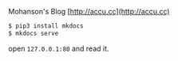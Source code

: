 Mohanson's Blog [http://accu.cc](http://accu.cc)

```sh
$ pip3 install mkdocs
$ mkdocs serve
```

open `127.0.0.1:80` and read it.

